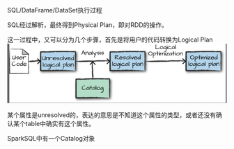 SQL/DataFrame/DataSet执行过程

SQL经过解析，最终得到Physical Plan，即对RDD的操作。

这一过程中，又可以分为几个步骤，首先是将用户的代码转换为Logical Plan
![Logical_Plan_Process](images/2019/03/logical-plan-process.png)

某个属性是unresolved的，表达的意思是不知道这个属性的类型，或者还没有确认某个table中确实有这个属性。

SparkSQL中有一个Catalog对象
